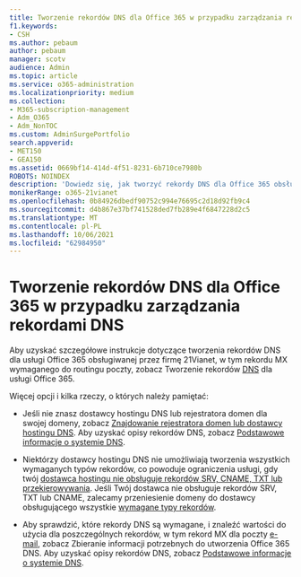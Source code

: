 ```yaml
---
title: Tworzenie rekordów DNS dla Office 365 w przypadku zarządzania rekordami DNS
f1.keywords:
- CSH
ms.author: pebaum
author: pebaum
manager: scotv
audience: Admin
ms.topic: article
ms.service: o365-administration
ms.localizationpriority: medium
ms.collection:
- M365-subscription-management
- Adm_O365
- Adm_NonTOC
ms.custom: AdminSurgePortfolio
search.appverid:
- MET150
- GEA150
ms.assetid: 0669bf14-414d-4f51-8231-6b710ce7980b
ROBOTS: NOINDEX
description: 'Dowiedz się, jak tworzyć rekordy DNS dla Office 365 obsługiwanych przez firmę 21Vianet w przypadku Twojego zarządzania rekordami DNS. '
monikerRange: o365-21vianet
ms.openlocfilehash: 0b84926dbedf90752c994e76695c2d18d92fb9c4
ms.sourcegitcommit: d4b867e37bf741528ded7fb289e4f6847228d2c5
ms.translationtype: MT
ms.contentlocale: pl-PL
ms.lasthandoff: 10/06/2021
ms.locfileid: "62984950"
---
```

# <a name="create-dns-records-for-office-365-when-you-manage-your-dns-records"></a>Tworzenie rekordów DNS dla Office 365 w przypadku zarządzania rekordami DNS

Aby uzyskać szczegółowe instrukcje dotyczące tworzenia rekordów DNS dla usługi Office 365 obsługiwanej przez firmę 21Vianet, w tym rekordu MX wymaganego do routingu poczty, zobacz Tworzenie rekordów [DNS](../get-help-with-domains/create-dns-records-at-any-dns-hosting-provider.md) dla usługi Office 365. 
  
  
Więcej opcji i kilka rzeczy, o których należy pamiętać:
      
-  Jeśli nie znasz dostawcy hostingu DNS lub rejestratora domen dla swojej domeny, zobacz [Znajdowanie rejestratora domen lub dostawcy hostingu DNS](../get-help-with-domains/find-your-domain-registrar.md). Aby uzyskać opisy rekordów DNS, zobacz [Podstawowe informacje o systemie DNS](../get-help-with-domains/dns-basics.md).
    
-  Niektórzy dostawcy hostingu DNS nie umożliwiają tworzenia wszystkich wymaganych typów rekordów, co powoduje ograniczenia usługi, gdy twój [dostawca hostingu nie obsługuje rekordów SRV, CNAME, TXT lub przekierowywania](https://support.microsoft.com/office/dfbb03e3-08c1-4c4e-b2f0-891665b29b77). Jeśli Twój dostawca nie obsługuje rekordów SRV, TXT lub CNAME, zalecamy przeniesienie domeny do dostawcy obsługującego [](../get-help-with-domains/buy-a-domain-name.md) wszystkie [wymagane typy rekordów](https://support.microsoft.com/office/dfbb03e3-08c1-4c4e-b2f0-891665b29b77). 
    
- Aby sprawdzić, które rekordy DNS są wymagane, i znaleźć wartości do użycia dla poszczególnych rekordów, w tym rekord MX dla poczty [e-mail](../get-help-with-domains/information-for-dns-records.md), zobacz Zbieranie informacji potrzebnych do utworzenia Office 365 DNS. Aby uzyskać opisy rekordów DNS, zobacz [Podstawowe informacje o systemie DNS](../get-help-with-domains/dns-basics.md).
